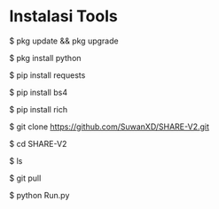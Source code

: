 # Instalasi Tools
$ pkg update && pkg upgrade

$ pkg install python

$ pip install requests

$ pip install bs4

$ pip install rich

$ git clone https://github.com/SuwanXD/SHARE-V2.git

$ cd SHARE-V2

$ ls

$ git pull

$ python Run.py
